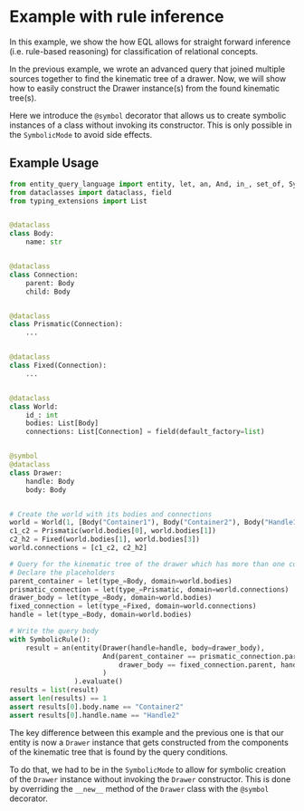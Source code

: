 # Example with rule inference

In this example, we show the how EQL allows for straight forward inference (i.e. rule-based reasoning) for 
classification of relational concepts.

In the previous example, we wrote an advanced query that joined multiple sources together to find the kinematic tree of
a drawer. Now, we will show how to easily construct the Drawer instance(s) from the found kinematic tree(s).

Here we introduce the `@symbol` decorator that allows us to create symbolic instances of a class without invoking its
constructor. This is only possible in the `SymbolicMode` to avoid side effects.

## Example Usage

```python
from entity_query_language import entity, let, an, And, in_, set_of, SymbolicRule, symbol
from dataclasses import dataclass, field
from typing_extensions import List


@dataclass
class Body:
    name: str


@dataclass
class Connection:
    parent: Body
    child: Body


@dataclass
class Prismatic(Connection):
    ...


@dataclass
class Fixed(Connection):
    ...


@dataclass
class World:
    id_: int
    bodies: List[Body]
    connections: List[Connection] = field(default_factory=list)


@symbol
@dataclass
class Drawer:
    handle: Body
    body: Body


# Create the world with its bodies and connections
world = World(1, [Body("Container1"), Body("Container2"), Body("Handle1"), Body("Handle2")])
c1_c2 = Prismatic(world.bodies[0], world.bodies[1])
c2_h2 = Fixed(world.bodies[1], world.bodies[3])
world.connections = [c1_c2, c2_h2]

# Query for the kinematic tree of the drawer which has more than one component.
# Declare the placeholders
parent_container = let(type_=Body, domain=world.bodies)
prismatic_connection = let(type_=Prismatic, domain=world.connections)
drawer_body = let(type_=Body, domain=world.bodies)
fixed_connection = let(type_=Fixed, domain=world.connections)
handle = let(type_=Body, domain=world.bodies)

# Write the query body
with SymbolicRule():
    result = an(entity(Drawer(handle=handle, body=drawer_body),
                       And(parent_container == prismatic_connection.parent, drawer_body == prismatic_connection.child,
                           drawer_body == fixed_connection.parent, handle == fixed_connection.child)
                       )
                ).evaluate()
results = list(result)
assert len(results) == 1
assert results[0].body.name == "Container2"
assert results[0].handle.name == "Handle2"
```

The key difference between this example and the previous one is that our entity is now a `Drawer` instance that 
gets constructed from the components of the kinematic tree that is found by the query conditions.

To do that, we had to be in the `SymbolicMode` to allow for symbolic creation of the `Drawer` instance without
invoking the `Drawer` constructor. This is done by overriding the `__new__` method of the `Drawer` class with the
`@symbol` decorator.
